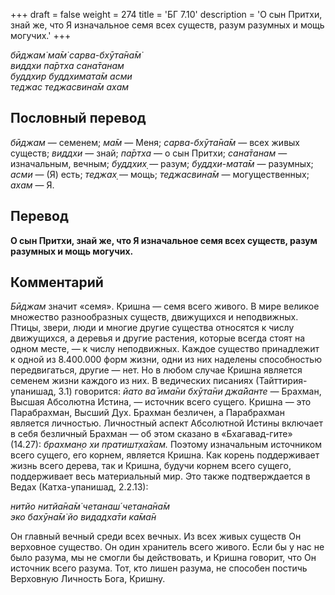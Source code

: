 +++
draft = false
weight = 274
title = 'БГ 7.10'
description = 'О сын Притхи, знай же, что Я изначальное семя всех существ, разум разумных и мощь могучих.'
+++

_бӣджам̇ ма̄м̇ сарва-бхӯта̄на̄м̇  
виддхи па̄ртха сана̄танам  
буддхир буддхимата̄м асми  
теджас теджасвина̄м ахам_

## Пословный перевод

_бӣджам_ — семенем; _ма̄м_ — Меня; _сарва_\-_бхӯта̄на̄м_ — всех живых существ; _виддхи_ — знай; _па̄ртха_ — о сын Притхи; _сана̄танам_ — изначальным, вечным; _буддхих̣_ — разум; _буддхи_\-_мата̄м_ — разумных; _асми_ — (Я) есть; _теджах̣_ — мощь; _теджасвина̄м_ — могущественных; _ахам_ — Я.

## Перевод

**О сын Притхи, знай же, что Я изначальное семя всех существ, разум разумных и мощь могучих.**

## Комментарий

_Бӣджам_ значит «семя». Кришна — семя всего живого. В мире великое множество разнообразных существ, движущихся и неподвижных. Птицы, звери, люди и многие другие существа относятся к числу движущихся, а деревья и другие растения, которые всегда стоят на одном месте, — к числу неподвижных. Каждое существо принадлежит к одной из 8.400.000 форм жизни, одни из них наделены способностью передвигаться, другие — нет. Но в любом случае Кришна является семенем жизни каждого из них. В ведических писаниях (Тайттирия-упанишад, 3.1) говорится: _йато ва̄ има̄ни бхӯта̄ни джа̄йанте —_ Брахман, Высшая Абсолютна Истина, — источник всего сущего. Кришна — это Парабрахман, Высший Дух. Брахман безличен, а Парабрахман является личностью. Личностный аспект Абсолютной Истины включает в себя безличный Брахман — об этом сказано в «Бхагавад-гите» (14.27): _брахман̣о хи пратишт̣ха̄хам._ Поэтому изначальным источником всего сущего, его корнем, является Кришна. Как корень поддерживает жизнь всего дерева, так и Кришна, будучи корнем всего сущего, поддерживает весь материальный мир. Это также подтверждается в Ведах (Катха-упанишад, 2.2.13):

_нитйо нитйа̄на̄м̇ четанаш́ четана̄на̄м  
эко бахӯна̄м̇ йо видадха̄ти ка̄ма̄н_

Он главный вечный среди всех вечных. Из всех живых существ Он верховное существо. Он один хранитель всего живого. Если бы у нас не было разума, мы не смогли бы действовать, и Кришна говорит, что Он источник всего разума. Тот, кто лишен разума, не способен постичь Верховную Личность Бога, Кришну.

